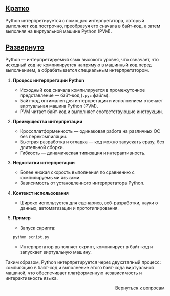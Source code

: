 ## <u>Кратко</u>

Python интерпретируется с помощью интерпретатора, который выполняет код построчно, преобразуя его сначала в байт-код, а
затем выполняя на виртуальной машине Python (PVM).

## <u>Развернуто</u>

Python — интерпретируемый язык высокого уровня, что означает, что исходный код не компилируется напрямую в машинный код
перед выполнением, а обрабатывается специальным интерпретатором.

1. **Процесс интерпретации Python**
    - Исходный код сначала компилируется в промежуточное представление — байт-код (`.pyc` файлы).
    - Байт-код оптимален для интерпретации и исполнением отвечает виртуальная машина Python (PVM).
    - PVM читает байт-код и выполняет соответствующие инструкции.

2. **Преимущества интерпретации**
    - Кроссплатформенность — одинаковая работа на различных ОС без перекомпиляции.
    - Быстрая разработка и отладка — код можно запускать сразу, без длительной сборки.
    - Гибкость — динамическая типизация и интерактивность.

3. **Недостатки интерпретации**
    - Более низкая скорость выполнения по сравнению с компилируемыми языками.
    - Зависимость от установленного интерпретатора Python.

4. **Контекст использования**
    - Широко используется для сценариев, веб-разработки, науки о данных, автоматизации и прототипирования.

5. **Пример**
    - Запуск скрипта:
    ```bash
    python script.py
    ```
    - Интерпретатор выполняет скрипт, компилирует в байт-код и запускает виртуальную машину.

Таким образом, Python интерпретируется через двухэтапный процесс: компиляцию в байт-код и выполнение этого байт-кода
виртуальной машиной, что обеспечивает платформенную независимость и интерактивность языка.

<div align="right">

[Вернуться к вопросам](../Вопросы.md)

</div>
